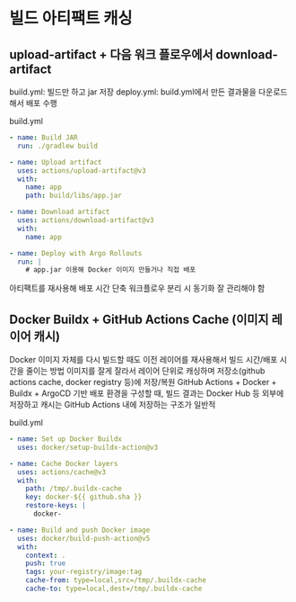 # 빌드 아티팩트 캐싱
## upload-artifact + 다음 워크 플로우에서 download-artifact
build.yml: 빌드만 하고 jar 저장
deploy.yml: build.yml에서 만든 결과물을 다운로드해서 배포 수행

build.yml
```yml
- name: Build JAR
  run: ./gradlew build

- name: Upload artifact
  uses: actions/upload-artifact@v3
  with:
    name: app
    path: build/libs/app.jar

```

```yml
- name: Download artifact
  uses: actions/download-artifact@v3
  with:
    name: app

- name: Deploy with Argo Rollouts
  run: |
    # app.jar 이용해 Docker 이미지 만들거나 직접 배포

```

아티팩트를 재사용해 배포 시간 단축
워크플로우 분리 시 동기화 잘 관리해야 함

## Docker Buildx + GitHub Actions Cache (이미지 레이어 캐시)
Docker 이미지 자체를 다시 빌드할 때도 이전 레이어를 재사용해서 빌드 시간/배포 시간을 줄이는 방법
이미지를 잘게 잘라서 레이어 단위로 캐싱하며 저장소(github actions cache, docker registry 등)에 저장/복원
GitHub Actions + Docker + Buildx + ArgoCD 기반 배포 환경을 구성할 때,
빌드 결과는 Docker Hub 등 외부에 저장하고 캐시는 GitHub Actions 내에 저장하는 구조가 일반적

build.yml
```yml
- name: Set up Docker Buildx
  uses: docker/setup-buildx-action@v3

- name: Cache Docker layers
  uses: actions/cache@v3
  with:
    path: /tmp/.buildx-cache
    key: docker-${{ github.sha }}
    restore-keys: |
      docker-

- name: Build and push Docker image
  uses: docker/build-push-action@v5
  with:
    context: .
    push: true
    tags: your-registry/image:tag
    cache-from: type=local,src=/tmp/.buildx-cache
    cache-to: type=local,dest=/tmp/.buildx-cache

```